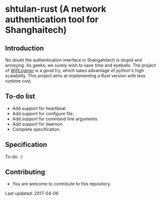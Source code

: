 # shtulan-rust (A network authentication tool for Shanghaitech)

## Introduction

No doubt the authentication interface in Shangahitech is stupid and annoying. As geeks, we surely wish to save time and eyeballs. The project of [*WifiLoginer*](../../../WifiLoginer) is a good try, which takes advantage of python's high scalability. This project aims at implementing a Rust version with less runtime cost.

## To-do list

* Add support for heartbeat.
* Add support for configure file.
* Add support for command line arguments.
* Add support for daemon.
* Complete specification.

## Specification
To-do. :)

## Contributing

* You are welcome to contribute to this repository.

Last updated: 2017-04-06
